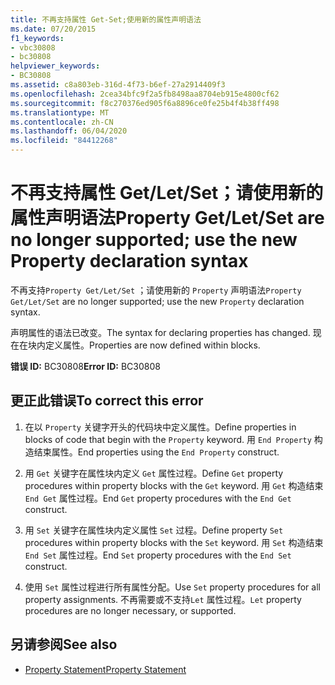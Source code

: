```yaml
---
title: 不再支持属性 Get-Set;使用新的属性声明语法
ms.date: 07/20/2015
f1_keywords:
- vbc30808
- bc30808
helpviewer_keywords:
- BC30808
ms.assetid: c8a803eb-316d-4f73-b6ef-27a2914409f3
ms.openlocfilehash: 2cea34bfc9f2a5fb8498aa8704eb915e4800cf62
ms.sourcegitcommit: f8c270376ed905f6a8896ce0fe25b4f4b38ff498
ms.translationtype: MT
ms.contentlocale: zh-CN
ms.lasthandoff: 06/04/2020
ms.locfileid: "84412268"
---
```

# <a name="property-getletset-are-no-longer-supported-use-the-new-property-declaration-syntax"></a><span data-ttu-id="b8cd0-102">不再支持属性 Get/Let/Set；请使用新的属性声明语法</span><span class="sxs-lookup"><span data-stu-id="b8cd0-102">Property Get/Let/Set are no longer supported; use the new Property declaration syntax</span></span>
<span data-ttu-id="b8cd0-103">不再支持`Property Get/Let/Set` ；请使用新的 `Property` 声明语法</span><span class="sxs-lookup"><span data-stu-id="b8cd0-103">`Property Get/Let/Set` are no longer supported; use the new `Property` declaration syntax.</span></span>  
  
 <span data-ttu-id="b8cd0-104">声明属性的语法已改变。</span><span class="sxs-lookup"><span data-stu-id="b8cd0-104">The syntax for declaring properties has changed.</span></span> <span data-ttu-id="b8cd0-105">现在在块内定义属性。</span><span class="sxs-lookup"><span data-stu-id="b8cd0-105">Properties are now defined within blocks.</span></span>  
  
 <span data-ttu-id="b8cd0-106">**错误 ID:** BC30808</span><span class="sxs-lookup"><span data-stu-id="b8cd0-106">**Error ID:** BC30808</span></span>  
  
## <a name="to-correct-this-error"></a><span data-ttu-id="b8cd0-107">更正此错误</span><span class="sxs-lookup"><span data-stu-id="b8cd0-107">To correct this error</span></span>  
  
1. <span data-ttu-id="b8cd0-108">在以 `Property` 关键字开头的代码块中定义属性。</span><span class="sxs-lookup"><span data-stu-id="b8cd0-108">Define properties in blocks of code that begin with the `Property` keyword.</span></span> <span data-ttu-id="b8cd0-109">用 `End Property` 构造结束属性。</span><span class="sxs-lookup"><span data-stu-id="b8cd0-109">End properties using the `End Property` construct.</span></span>  
  
2. <span data-ttu-id="b8cd0-110">用 `Get` 关键字在属性块内定义 `Get` 属性过程。</span><span class="sxs-lookup"><span data-stu-id="b8cd0-110">Define `Get` property procedures within property blocks with the `Get` keyword.</span></span> <span data-ttu-id="b8cd0-111">用 `Get` 构造结束 `End Get` 属性过程。</span><span class="sxs-lookup"><span data-stu-id="b8cd0-111">End `Get` property procedures with the `End Get` construct.</span></span>  
  
3. <span data-ttu-id="b8cd0-112">用 `Set` 关键字在属性块内定义属性 `Set` 过程。</span><span class="sxs-lookup"><span data-stu-id="b8cd0-112">Define property `Set` procedures within property blocks with the `Set` keyword.</span></span> <span data-ttu-id="b8cd0-113">用 `Set` 构造结束 `End Set` 属性过程。</span><span class="sxs-lookup"><span data-stu-id="b8cd0-113">End `Set` property procedures with the `End Set` construct.</span></span>  
  
4. <span data-ttu-id="b8cd0-114">使用 `Set` 属性过程进行所有属性分配。</span><span class="sxs-lookup"><span data-stu-id="b8cd0-114">Use `Set` property procedures for all property assignments.</span></span> <span data-ttu-id="b8cd0-115">不再需要或不支持`Let` 属性过程。</span><span class="sxs-lookup"><span data-stu-id="b8cd0-115">`Let` property procedures are no longer necessary, or supported.</span></span>  
  
## <a name="see-also"></a><span data-ttu-id="b8cd0-116">另请参阅</span><span class="sxs-lookup"><span data-stu-id="b8cd0-116">See also</span></span>

- [<span data-ttu-id="b8cd0-117">Property Statement</span><span class="sxs-lookup"><span data-stu-id="b8cd0-117">Property Statement</span></span>](../language-reference/statements/property-statement.md)
